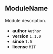 ## ModuleName

Module description.

* **author** `Author`
* **version** `1.1.0`
* **since** `1.0`
* **license** `MIT`


